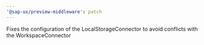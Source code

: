 ```yaml
---
'@sap-ux/preview-middleware': patch
---
```


Fixes the configuration of the LocalStorageConnector to avoid conflicts with the WorkspaceConnector
